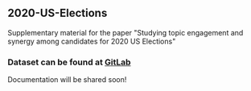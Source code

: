 ## 2020-US-Elections
Supplementary material for the paper "Studying topic engagement and synergy among candidates for 2020 US Elections"


### Dataset can be found at [GitLab](https://gitlab.com/manmeetkaurbaxi/github-datasets/-/tree/main/2020%20US%20Elections)

Documentation will be shared soon!
